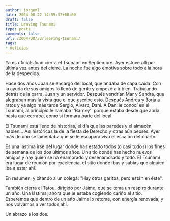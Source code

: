 ```yaml
---
author: jorgeml
date: 2004-08-22 14:59:37+00:00
draft: false
title: Leaving Tsunami
type: posts
comments: false
url: /2004/08/22/leaving-tsunami/
tags:
- noticias
---
```


Ya es oficial: Juan cierra el Tsunami en Septiembre. Ayer estuve allí por última vez antes del cierre. La noche fue algo emotiva sobre todo a la hora de la despedida.

Hace dos años Juan se encargó del local, que andaba de capa caída. Con la ayuda de sus amigos lo llenó de gente y empezó a ir bien. Trabajando detrás de la barra, Juan y un servidor. Después vendrían Mar y Sandra, que alegraban más la vista que el que escribe esto. Después Andrea y Borja a ratos y ya algo más tarde Sergio, Álvaro, Dani. A Dani le conocí en el Tsunami, al principio le llamaba ''Barney'' porque estaba desde que abría hasta que cerraba, como si formara parte del local.

El Tsunami está lleno de historias, el día que las paredes y el almacén hablen... Así históricas la de la fiesta de Derecho y otras aún peores. Ayer más de uno se lamentaba que se le escapara vivo el escalón del cuarto.

Es una lástima irse del lugar donde has estado todos (o casi todos) los fines de semana de los dos últimos años. Un sitio donde has hecho nuevos amigos y hay quien se ha enamorado y desenamorado y todo. El Tsunami era lugar de reunión por excelencia, el sitio donde ibas y sabías que alguien iba a estar ahí.

En resumen, y citando a un colega: "Hay otros garitos, pero están en éste".

También cierra el Tatou, dirigido por Jaime, que se toma un respiro durante un año. Una lástima, ahora que le estaba cogiendo cariño al sitio. Esperemos que dentro de un año Jaime lo retome, con energía renovada, y nos volvamos a ver todos ahí.

Un abrazo a los dos.
